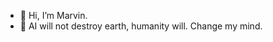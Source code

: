 - 👋 Hi, I’m Marvin.
- 👀 AI will not destroy earth, humanity will. Change my mind.



<!---
CodeKalb/CodeKalb is a ✨ special ✨ repository because its `README.md` (this file) appears on your GitHub profile.
You can click the Preview link to take a look at your changes.
--->
